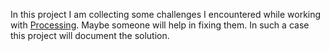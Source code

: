 In this project I am collecting some challenges I encountered while working with
[Processing](https://processing.org/). Maybe someone will help in fixing them. In such
a case this project will document the solution.
